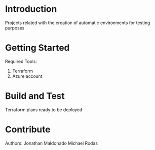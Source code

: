 # Introduction 
Projects related with the creation of automatic environments for testing purposes

# Getting Started
Required Tools:
1.	Terraform
2.	Azure account


# Build and Test
Terraform plans ready to be deployed

# Contribute
Authors:
Jonathan Maldonado
Michael Rodas
